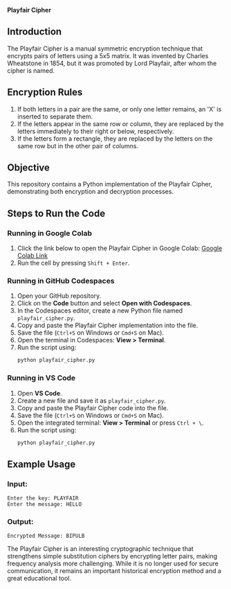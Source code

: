 **Playfair Cipher**

## Introduction
The Playfair Cipher is a manual symmetric encryption technique that encrypts pairs of letters using a 5x5 matrix. It was invented by Charles Wheatstone in 1854, but it was promoted by Lord Playfair, after whom the cipher is named.

## Encryption Rules
1. If both letters in a pair are the same, or only one letter remains, an 'X' is inserted to separate them.
2. If the letters appear in the same row or column, they are replaced by the letters immediately to their right or below, respectively.
3. If the letters form a rectangle, they are replaced by the letters on the same row but in the other pair of columns.

## Objective
This repository contains a Python implementation of the Playfair Cipher, demonstrating both encryption and decryption processes.

## Steps to Run the Code

### Running in Google Colab
1. Click the link below to open the Playfair Cipher in Google Colab:
   [Google Colab Link](https://colab.research.google.com/drive/1C4neOFxH3RJJwOdWvcProfoOSYz_8kkI)
2. Run the cell by pressing `Shift + Enter`.

### Running in GitHub Codespaces
1. Open your GitHub repository.
2. Click on the **Code** button and select **Open with Codespaces**.
3. In the Codespaces editor, create a new Python file named `playfair_cipher.py`.
4. Copy and paste the Playfair Cipher implementation into the file.
5. Save the file (`Ctrl+S` on Windows or `Cmd+S` on Mac).
6. Open the terminal in Codespaces: **View > Terminal**.
7. Run the script using:
   ```bash
   python playfair_cipher.py
   ```

### Running in VS Code
1. Open **VS Code**.
2. Create a new file and save it as `playfair_cipher.py`.
3. Copy and paste the Playfair Cipher code into the file.
4. Save the file (`Ctrl+S` on Windows or `Cmd+S` on Mac).
5. Open the integrated terminal: **View > Terminal** or press `Ctrl + \`.
6. Run the script using:
   ```bash
   python playfair_cipher.py
   ```

## Example Usage
### Input:
```
Enter the key: PLAYFAIR
Enter the message: HELLO
```

### Output:
```
Encrypted Message: BIPULB
```

The Playfair Cipher is an interesting cryptographic technique that strengthens simple substitution ciphers by encrypting letter pairs, making frequency analysis more challenging. While it is no longer used for secure communication, it remains an important historical encryption method and a great educational tool.

